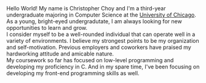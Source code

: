 <br><br>
Hello World! My name is Christopher Choy and I'm a third-year undergraduate majoring in Computer Science at the [University of Chicago](https://www.uchicago.edu/). As a young, bright-eyed undergradutate, I am always looking for new opportunities to learn and grow.
<br>
I consider myself to be a well-rounded individual that can operate well in a variety of environments. I believe my strongest points to be my organization and self-motivation. Previous employers and coworkers have praised my hardworking attitude and amicable nature.
<br>
My coursework so far has focused on low-level programming and developing my proficiency in C. And in my spare time, I've been focusing on developing my front-end programming skills as well.

